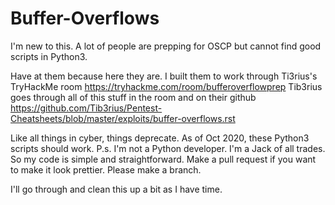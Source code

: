 # Buffer-Overflows

I'm new to this.
A lot of people are prepping for OSCP but cannot find good scripts in Python3.

Have at them because here they are.  I built them to work through Ti3rius's TryHackMe room https://tryhackme.com/room/bufferoverflowprep
Tib3rius goes through all of this stuff in the room and on their github https://github.com/Tib3rius/Pentest-Cheatsheets/blob/master/exploits/buffer-overflows.rst

Like all things in cyber, things deprecate. As of Oct 2020, these Python3 scripts should work.
P.s. I'm not a Python developer. I'm a Jack of all trades. So my code is simple and straightforward. Make a pull request if you want to make it look prettier. Please make a branch.

I'll go through and clean this up a bit as I have time.
